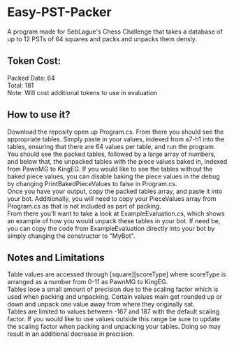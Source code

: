 # Easy-PST-Packer
A program made for SebLague's Chess Challenge that takes a database of up to 12 PSTs of 64 squares and packs and unpacks them densly.

## Token Cost:
Packed Data: 64  
Total: 181  
Note: Will cost additional tokens to use in evaluation

## How to use it?
Download the reposity open up Program.cs. From there you should see the appropriate tables. Simply paste in your values, indexed from a7-h1 into the tables, ensuring that there are 64 values per table, and run the program. You should see the packed tables, followed by a large array of numbers, and below that, the unpacked tables with the piece values baked in, indexed from PawnMG to KingEG. If you would like to see the tables without the baked piece values, you can disable baking the piece values in the debug by changing PrintBakedPieceValues to false in Program.cs.  
Once you have your output, copy the packed tables array, and paste it into your bot. Additionally, you will need to copy your PieceValues array from Program.cs as that is not included as part of packing.  
From there you'll want to take a look at ExampleEvaluation.cs, which shows an example of how you would unpack these tables in your bot. If need be, you can copy the code from ExampleEvaluation directly into your bot by simply changing the constructor to "MyBot".

## Notes and Limitations
Table values are accessed through [square][scoreType] where scoreType is arranged as a number from 0-11 as PawnMG to KingEG.  
Tables lose a small amount of precision due to the scaling factor which is used when packing and unpacking. Certain values main get rounded up or down and unpack one value away from where they originally sat.  
Tables are limited to values between -167 and 187 with the default scaling factor. If you would like to use values outside this range be sure to update the scaling factor when packing and unpacking your tables. Doing so may result in an additional decrease in precision.
